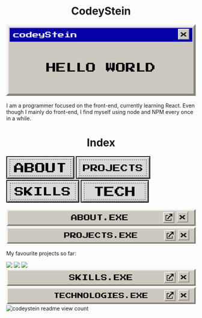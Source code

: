 
<h1 align="center">CodeyStein</h1>
<p align="center">
  <img src="https://raw.githubusercontent.com/codeyStein/codeyStein/main/assets/banner.gif" alt="codeyStein readme banner - designed by codeyStein">
<!-- ### Hi there 👋, my name is codeyStein #### Passionate front-end developer -->


<p> I am a programmer focused on the front-end, currently learning React. Even though I mainly do front-end, I find myself using node and NPM every once in a while. </p>

<!-- INDEX -->
  <h1 align="center">Index</h1>
  <p>
  <img src="https://raw.githubusercontent.com/codeyStein/codeyStein/main/assets/buttons/about.png" alt="codeystein about button">
  <img src="https://raw.githubusercontent.com/codeyStein/codeyStein/main/assets/buttons/projects.png" alt="codeystein projects button">
  <img src="https://raw.githubusercontent.com/codeyStein/codeyStein/main/assets/buttons/skills.png" alt="codeystein skills button">
  <img src="https://raw.githubusercontent.com/codeyStein/codeyStein/main/assets/buttons/technologies.png" alt="codeystein technologies button">
  </p>

  <img src="https://raw.githubusercontent.com/codeyStein/codeyStein/main/assets/headers/about.png" alt="CodeyStein About Section">
  <img src="https://raw.githubusercontent.com/codeyStein/codeyStein/main/assets/headers/projects.png" alt="CodeyStein Projects Section">
  <p>My favourite projects so far:</p>
       <a href="https://github.com/codeystein/ProtectCorals" target="_blank"><img src="https://github-readme-stats.vercel.app/api/pin/?username=codeystein&repo=protectcorals&theme=moltack" width="300" /></a>
       <a href="https://github.com/codeystein/buttonlab" target="_blank"><img src="https://github-readme-stats.vercel.app/api/pin/?username=codeystein&repo=buttonlab&theme=moltack" width="300" /></a>
       <a href="https://github.com/codeystein/the-net-blog" target="_blank"><img src="https://github-readme-stats.vercel.app/api/pin/?username=codeystein&repo=the-net-blog&theme=moltack" width="300" /></a>
  <img src="https://raw.githubusercontent.com/codeyStein/codeyStein/main/assets/headers/skills.png" alt="CodeyStein Skills Section">
  <img src="https://raw.githubusercontent.com/codeyStein/codeyStein/main/assets/headers/technologies.png" alt="CodeyStein Technologies Section">

<!--
<p> Skills: HTML / CSS / JavaScript / SCSS/SASS / Git / Figma </p>
<p> Skills: HTML / CSS / JavaScript / SCSS/SASS / Git / Figma </p>
<p>- 🔭 I’m currently working on the ProtectCorals Landing Page </p>
<p> - 🌱 I’m currently learning React </p>
<p> - ⚡ Fun fact: Twenty One Pilots is my favourite band :) </p>
-->
<img src="https://profile-counter.glitch.me/notme/count.svg" alt="codeystein readme view count">


</p>


